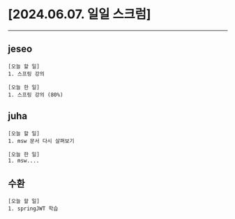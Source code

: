 # [2024.06.07. 일일 스크럼]
----

## jeseo
	[오늘 할 일]
	1. 스프링 강의

	[오늘 한 일]
	1. 스프링 강의 (80%)


## juha
	[오늘 할 일]
	1. msw 문서 다시 살펴보기

	[오늘 한 일]
	1. msw....


## 수환
	[오늘 할 일]
	1. springJWT 학습


